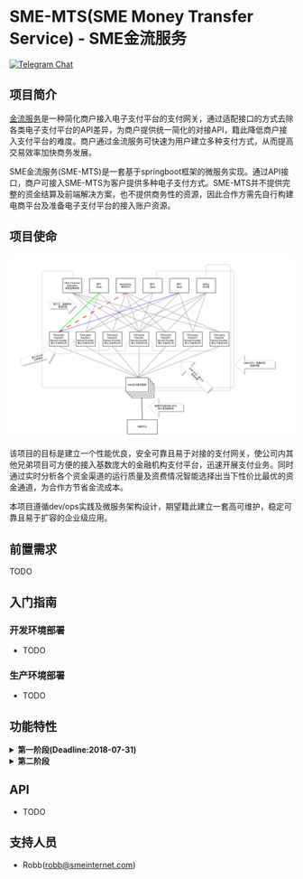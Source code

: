 # SME-MTS(SME Money Transfer Service) - SME金流服务

[![Telegram Chat](https://cdn.rawgit.com/Patrolavia/telegram-badge/8fe3382b/chat.svg)](https://t.me/joinchat/EqTEwQ0QTWL0kbXYUoTbfA)

## 项目简介

[金流服务][1]是一种简化商户接入电子支付平台的支付网关，通过适配接口的方式去除各类电子支付平台的API差异，为商户提供统一简化的对接API，籍此降低商户接入支付平台的难度。商户通过金流服务可快速为用户建立多种支付方式，从而提高交易效率加快商务发展。

SME金流服务(SME-MTS)是一套基于springboot框架的微服务实现。通过API接口，商户可接入SME-MTS为客户提供多种电子支付方式。SME-MTS并不提供完整的资金结算及前端解决方案，也不提供商务性的资源，因此合作方需先自行构建电商平台及准备电子支付平台的接入账户资源。

## 项目使命

![sme-mts-mission](docs/pics/sme-mts-mission.png)

该项目的目标是建立一个性能优良，安全可靠且易于对接的支付网关，使公司内其他兄弟项目可方便的接入基数庞大的金融机构支付平台，迅速开展支付业务。同时通过实时分析各个资金渠道的运行质量及资费情况智能选择出当下性价比最优的资金通道，为合作方节省金流成本。

本项目遵循dev/ops实践及微服务架构设计，期望籍此建立一套高可维护，稳定可靠且易于扩容的企业级应用。

## 前置需求

TODO

## 入门指南

### 开发环境部署

* TODO

### 生产环境部署

* TODO

## 功能特性

<details>
<summary><strong>第一阶段(Deadline:2018-07-31)</strong></summary>

<ul>
  <li>基础架构设计
    <ul>
      <li>程序框架(SpringBoot)</li>
      <li>应用容器化(Docker)</li>
      <li>自动构建(Jenkins)</li>
    </ul>
  </li>
  <li>支撑兄弟项目Demo版本功能
    <ul>
      <li>TODO</li>
    </ul>
  </li>
</ul>

</details>

<details>
<summary><strong>第二阶段</strong></summary>

<ul>
  <li>TODO</li>
</ul>

</details>

## API

* TODO

## 支持人员

* Robb(robb@smeinternet.com)

<!---
* Novia(novia@smeinternet.com)
--->

[1]:https://atm60000.com/%E9%9B%BB%E5%95%86%E4%B8%AD%E8%AC%9B%E7%9A%84%E3%80%8C%E9%87%91%E6%B5%81%E3%80%8D%E6%98%AF%E4%BB%80%E9%BA%BC%EF%BC%9F%E9%87%91%E6%B5%81%E7%99%BD%E8%A9%B1%E6%96%87%E8%A7%A3%E9%87%8B%E8%88%87%E6%8E%A8/
